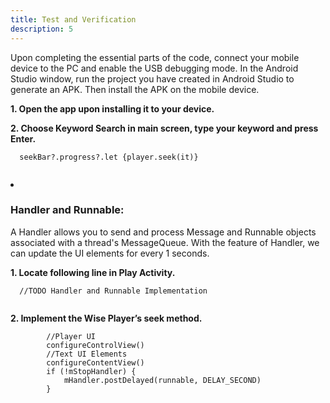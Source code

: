 ```yaml
---
title: Test and Verification
description: 5
---
```


<p>Upon completing the essential parts of the code, connect your mobile device to the PC and enable the USB debugging mode. In the Android Studio window, run the project you have created in Android Studio to generate an APK. Then install the APK on the mobile device.</p>
  
<p><strong>1. Open the app upon installing it to your device.</strong></p>
<p><strong>2. Choose Keyword Search in main screen, type your keyword and press Enter.</strong></p>
<pre><div id="copy-button34" class="copy-btn" title="Copy" onclick="copyCode(this.id)"></div><code>  seekBar?.progress?.let {player.seek(it)}
<span class="pln">
</span></code></pre>

 <li><h3>Handler and Runnable:</h3></li>
<p>A Handler allows you to send and process Message and Runnable objects associated with a thread's MessageQueue. With the feature of Handler, we can update the UI elements for every 1 seconds.</p>
<p><strong>1. Locate following line in Play Activity.</strong></p>
<pre><div id="copy-button35" class="copy-btn" title="Copy" onclick="copyCode(this.id)"></div><code>  //TODO Handler and Runnable Implementation
<span class="pln">
</span></code></pre>
<p><strong>2. Implement the Wise Player’s seek method.</strong></p>
<pre><div id="copy-button36" class="copy-btn" title="Copy" onclick="copyCode(this.id)"></div><code>        //Player UI
        configureControlView()
        //Text UI Elements 
        configureContentView()
        if (!mStopHandler) {
            mHandler.postDelayed(runnable, DELAY_SECOND)
        }
        <span class="pln">
</span></code></pre>
</ol>
